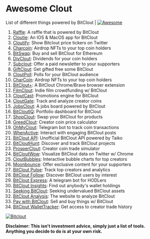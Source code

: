 # Awesome Clout
List of different things powered by BitClout  | [![Awesome](https://cdn.rawgit.com/sindresorhus/awesome/d7305f38d29fed78fa85652e3a63e154dd8e8829/media/badge.svg)](https://github.com/Mentors4EDU/Awesome-Clout)

1. [Raffle](https://bitcloutraffle.com/): A raffle that is powered by BitClout
2. [Cloutie](https://bitclout.com/u/CloutieApp): An IOS & MacOS app for BitClout
3. [Cloutify](https://chrome.google.com/webstore/detail/cloutify-show-bitclout-pr/mmpacdkjmmnichfpplcpcipgcdphfhdg): Show Bitclout price tickers on Twitter
4. [Charcoin](https://charcoin.io/): Airdrop NFTs to your top coin holders
5. [BitSwap](https://bitswap.network/): Buy and sell BitClout for Ethereum
6. [DivClout](https://www.divclout.com/): Dividends for your coin holders
7. [Subclout](https://www.subclout.com/): Offer a paid newsletter to your supporters
8. [GiftClout](https://www.giftclout.com/): Get gifted free some BitClout
9. [CloutPoll](https://cloutpoll.com/): Polls for your BitClout audience
10. [CharCoin](https://charcoin.io/): Airdrop NFTs to your top coin holders
11. [BitClout+](https://bitclout.plus/): A BitClout Chrome/Brave browser extension
12. [FilmClout](https://bitclout.com/u/FilmClout): Indie film crowdfunding w/ BitClout
13. [CloutCast](https://cloutcast.io/): Promotions engine for BitClout
14. [CloutGate](https://cloutgate.com/): Track and analyze creator coins
15. [JobsClout](http://jobclout.me/): A jobs board powered by BitClout
16. [BitCloutIQ](https://bitcloutiq.net/): Portfolio dashboard for BitClout
17. [ShopClout](http://shopclout.me/): Swap your BitClout for products
18. [GreedClout](https://bogdandidenko.github.io/greedclout/): Creator coin price calculator
19. [OhMyClout](https://ohmyclout.com/): Telegram bot to track coin transactions
20. [WhenActive](https://whenactive.com/global): Interact with engaging BitClout posts
21. [BitClout API](https://github.com/benjaminwoods/bitclout): Unofficial BitClout API powered by Taiko
22. [BitCloutHunt](https://www.bitclouthunt.com/): Discover and track BitClout projects
23. [ProsperClout](https://www.prosperclout.com/): Creator coin trade simulator
24. [BitCloutWow](https://chrome.google.com/webstore/detail/bitcloutwow-bitclout-on-t/pljnngphhkadegjpkajkcigimjdheedd?hl=en&authuser=1): Visualize BitClout data on Twitter w/ Chrome
25. [CloutBubbles](https://cloutbubbles.com/): Interactive bubble charts for top creators
26. [Moonbounce](https://getmoonbounce.com/): Offer exclusive content for your supporters
27. [BitClout Pulse](https://www.bitcloutpulse.com/): Track top creators and analytics
28. [BitClout Follow](https://bitcloutfollow.com/): Discover BitClout users by interest
29. [BitClout Express](https://bitclout.express/): A telegram bot for HODLers
30. [BitClout Insights](https://bitcloutinsights.com/): Find out anybody's wallet holdings
31. [Seeking BitClout](https://seekingbitclout.com/): Seeking undervalued BitClout assets
32. [BitClout Analysis](https://www.bitcloutanalysis.com/): The website to analyze BitClout
33. [Pay with BitClout](https://bitclout.com/u/PayWithBitClout): Sell and buy things w/ BitClout
34. [BitClout WalletTracker](https://chrome.google.com/webstore/detail/bitclout-wallettracker/kgafnekhkfjhjjdmlobajeppoehmjbba): Get access to creator trade history

[![Bitclout](https://img.shields.io/badge/-Follow%20me%20on%20BitClout-red)](https://bitclout.com/u/AMKN)

**Disclaimer: This isn't investment advice, simply just a list of tools. Anything you decide to do is at your own risk.**
